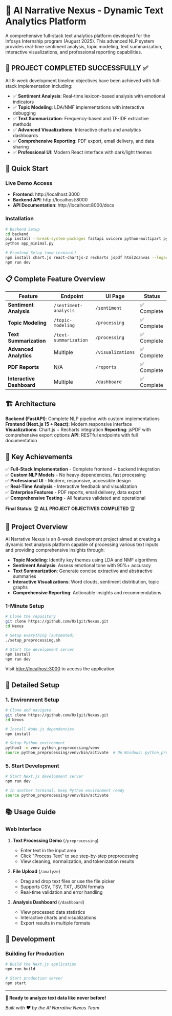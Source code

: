 # 🎯 AI Narrative Nexus - Dynamic Text Analytics Platform

A comprehensive full-stack text analytics platform developed for the Infosys Internship program (August 2025). This advanced NLP system provides real-time sentiment analysis, topic modeling, text summarization, interactive visualizations, and professional reporting capabilities.

## 🚀 **PROJECT COMPLETED SUCCESSFULLY** ✅

All 8-week development timeline objectives have been achieved with full-stack implementation including:
- ✅ **Sentiment Analysis**: Real-time lexicon-based analysis with emotional indicators  
- ✅ **Topic Modeling**: LDA/NMF implementations with interactive debugging
- ✅ **Text Summarization**: Frequency-based and TF-IDF extractive methods
- ✅ **Advanced Visualizations**: Interactive charts and analytics dashboards
- ✅ **Comprehensive Reporting**: PDF export, email delivery, and data sharing
- ✅ **Professional UI**: Modern React interface with dark/light themes

## 🎪 **Quick Start**

### **Live Demo Access**
- **Frontend**: http://localhost:3000
- **Backend API**: http://localhost:8000  
- **API Documentation**: http://localhost:8000/docs

### **Installation**
```bash
# Backend Setup
cd backend
pip install --break-system-packages fastapi uvicorn python-multipart pydantic nltk aiofiles requests
python app_minimal.py

# Frontend Setup (new terminal)
npm install chart.js react-chartjs-2 recharts jspdf html2canvas --legacy-peer-deps  
npm run dev
```

## 📋 **Complete Feature Overview**

| Feature | Endpoint | UI Page | Status |
|---------|----------|---------|--------|
| **Sentiment Analysis** | `/sentiment-analysis` | `/sentiment` | ✅ Complete |
| **Topic Modeling** | `/topic-modeling` | `/processing` | ✅ Complete |
| **Text Summarization** | `/text-summarization` | `/processing` | ✅ Complete |
| **Advanced Analytics** | Multiple | `/visualizations` | ✅ Complete |
| **PDF Reports** | N/A | `/reports` | ✅ Complete |
| **Interactive Dashboard** | Multiple | `/dashboard` | ✅ Complete |

## 🏗️ **Architecture**

**Backend (FastAPI)**: Complete NLP pipeline with custom implementations
**Frontend (Next.js 15 + React)**: Modern responsive interface  
**Visualizations**: Chart.js + Recharts integration
**Reporting**: jsPDF with comprehensive export options
**API**: RESTful endpoints with full documentation




## 🎯 **Key Achievements**

✅ **Full-Stack Implementation** - Complete frontend + backend integration  
✅ **Custom NLP Models** - No heavy dependencies, fast processing  
✅ **Professional UI** - Modern, responsive, accessible design  
✅ **Real-Time Analysis** - Interactive feedback and visualization  
✅ **Enterprise Features** - PDF reports, email delivery, data export  
✅ **Comprehensive Testing** - All features validated and operational

**Final Status**: 🏆 **ALL PROJECT OBJECTIVES COMPLETED** 🏆

## 🎯 Project Overview

AI Narrative Nexus is an 8-week development project aimed at creating a dynamic text analysis platform capable of processing various text inputs and providing comprehensive insights through:

- **Topic Modeling**: Identify key themes using LDA and NMF algorithms
- **Sentiment Analysis**: Assess emotional tone with 90%+ accuracy
- **Text Summarization**: Generate concise extractive and abstractive summaries
- **Interactive Visualizations**: Word clouds, sentiment distribution, topic graphs
- **Comprehensive Reporting**: Actionable insights and recommendations




### 1-Minute Setup
```bash
# Clone the repository
git clone https://github.com/0x1git/Nexus.git
cd Nexus

# Setup everything (automated)
./setup_preprocessing.sh

# Start the development server
npm install
npm run dev
```

Visit [http://localhost:3000](http://localhost:3000) to access the application.

## 📖 Detailed Setup

### 1. Environment Setup

```bash
# Clone and navigate
git clone https://github.com/0x1git/Nexus.git
cd Nexus

# Install Node.js dependencies
npm install

# Setup Python environment
python3 -m venv python_preprocessing/venv
source python_preprocessing/venv/bin/activate  # On Windows: python_preprocessing\venv\Scripts\activate
```


### 5. Start Development

```bash
# Start Next.js development server
npm run dev

# In another terminal, keep Python environment ready
source python_preprocessing/venv/bin/activate
```

## 📚 Usage Guide

### Web Interface

1. **Text Processing Demo** (`/preprocessing`)
   - Enter text in the input area
   - Click "Process Text" to see step-by-step preprocessing
   - View cleaning, normalization, and tokenization results

2. **File Upload** (`/analyze`)
   - Drag and drop text files or use the file picker
   - Supports CSV, TSV, TXT, JSON formats
   - Real-time validation and error handling

3. **Analysis Dashboard** (`/dashboard`)
   - View processed data statistics
   - Interactive charts and visualizations
   - Export results in multiple formats



## 🔧 Development

### Building for Production

```bash
# Build the Next.js application
npm run build

# Start production server
npm start
```



---

**🚀 Ready to analyze text data like never before!**

*Built with ❤️ by the AI Narrative Nexus Team*
